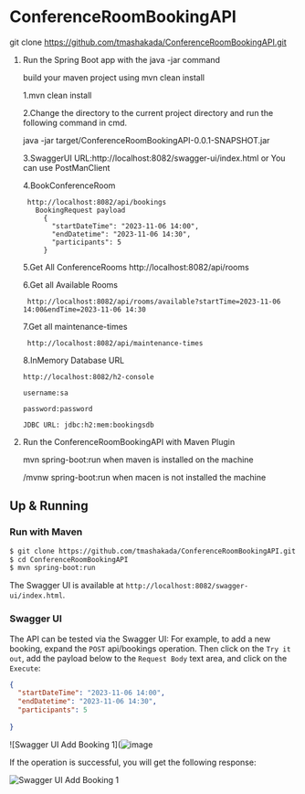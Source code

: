 # ConferenceRoomBookingAPI

git clone https://github.com/tmashakada/ConferenceRoomBookingAPI.git

1. Run the Spring Boot app with the java -jar command
   
   build your maven project using mvn clean install 
   
   1.mvn clean install
   

   2.Change the directory to the current project directory 
      and run the following command in cmd.
     
	 java -jar target/ConferenceRoomBookingAPI-0.0.1-SNAPSHOT.jar
	
	
	
	3.SwaggerUI URL:http://localhost:8082/swagger-ui/index.html
	   or You can use PostManClient
	   
	
	4.BookConferenceRoom
	
	    http://localhost:8082/api/bookings
		  BookingRequest payload
			{
			  "startDateTime": "2023-11-06 14:00",
			  "endDatetime": "2023-11-06 14:30",
			  "participants": 5
			}
	
	5.Get All ConferenceRooms
	    http://localhost:8082/api/rooms
	
	
	6.Get all Available Rooms
   
	    http://localhost:8082/api/rooms/available?startTime=2023-11-06 14:00&endTime=2023-11-06 14:30
	
	7.Get all maintenance-times
	
	    http://localhost:8082/api/maintenance-times
	
	
	8.InMemory Database URL
   
	   http://localhost:8082/h2-console
   
	   username:sa
   
	   password:password
   
	   JDBC URL: jdbc:h2:mem:bookingsdb
	
	
3. Run the ConferenceRoomBookingAPI with Maven Plugin
     
	 mvn spring-boot:run   when maven is installed on the machine
	 
	 /mvnw spring-boot:run  when macen is not installed the machine
## Up & Running
### Run with Maven
```bash
$ git clone https://github.com/tmashakada/ConferenceRoomBookingAPI.git
$ cd ConferenceRoomBookingAPI
$ mvn spring-boot:run 
```
The Swagger UI is available at `http://localhost:8082/swagger-ui/index.html`.

### Swagger UI
The API can be tested via the Swagger UI:
For example, to add a new booking, expand the `POST` api/bookings operation.
 Then click on the `Try it out`, add the payload below to
the `Request Body` text area, and click on the `Execute`:

```json
{
  "startDateTime": "2023-11-06 14:00",
  "endDatetime": "2023-11-06 14:30",
  "participants": 5
  
}
```
![Swagger UI Add Booking 1](![image](https://github.com/tmashakada/ConferenceRoomBookingAPI/assets/3119325/a734d5d6-33c1-4ae6-9f8a-2dc178e12bb2)


If the operation is successful, you will get the following response:

![Swagger UI Add Booking 1](/readme/swagger-add-booking-2.png)	 
